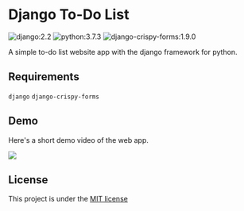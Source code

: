 # Django To-Do List
![django:2.2](https://img.shields.io/badge/django-2.2-green)
![python:3.7.3](https://img.shields.io/badge/python-3.7.3-blue)
![django-crispy-forms:1.9.0](https://img.shields.io/badge/django--crispy--forms-1.9.0-orange)

A simple to-do list website app with the django framework for python.

## Requirements

``django``
``django-crispy-forms``

## Demo

Here's a short demo video of the web app.

![](https://user-images.githubusercontent.com/39020723/79010166-135f8b80-7b6a-11ea-8d6e-907b5e122829.gif)

## License

This project is under the [MIT license](https://github.com/leonkoech/Django-ToDo-List/blob/master/LICENSE)
